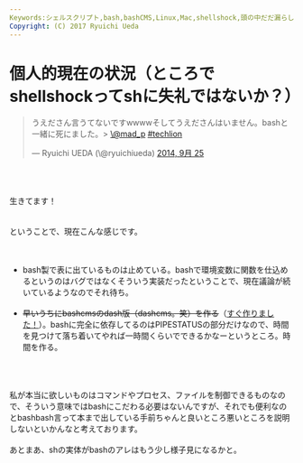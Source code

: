 ```yaml
---
Keywords:シェルスクリプト,bash,bashCMS,Linux,Mac,shellshock,頭の中だだ漏らし
Copyright: (C) 2017 Ryuichi Ueda
---
```


# 個人的現在の状況（ところでshellshockってshに失礼ではないか？）
<blockquote class="twitter-tweet" lang="ja"><p>うえださん言うてないですwwwwそしてうえださんはいません。bashと一緒に死にました。&gt; <a href="https://twitter.com/mad_p">\@mad_p</a> <a href="https://twitter.com/hashtag/techlion?src=hash">#techlion</a></p>&mdash; Ryuichi UEDA (\@ryuichiueda) <a href="https://twitter.com/ryuichiueda/status/515087195883835393">2014, 9月 25</a></blockquote><br />
<script async src="//platform.twitter.com/widgets.js" charset="utf-8"></script><br />
<br />
生きてます！<br />
<br />
<br />
ということで、現在こんな感じです。<br />
<br />
<ul><br />
<li>bash製で表に出ているものは止めている。bashで環境変数に関数を仕込めるというのはバグではなくそういう実装だったということで、現在議論が続いているようなのでそれ待ち。</li><br />
<li><del datetime="2014-09-26T03:55:57+00:00">早いうちにbashcmsのdash版（dashcms。笑）を作る</del>（<a href="http://blog.ueda.asia/?p=4008" title="dashCMS作った" target="_blank">すぐ作りました！</a>）。bashに完全に依存してるのはPIPESTATUSの部分だけなので、時間を見つけて落ち着いてやれば一時間くらいでできるかなーというところ。時間を作る。</li><br />
</ul><br />
<br />
私が本当に欲しいものはコマンドやプロセス、ファイルを制御できるものなので、そういう意味ではbashにこだわる必要はないんですが、それでも便利なのとbashbash言って本まで出している手前ちゃんと良いところ悪いところを説明しないといかんなと考えております。<br />
<br />
あとまあ、shの実体がbashのアレはもう少し様子見になるかと。

